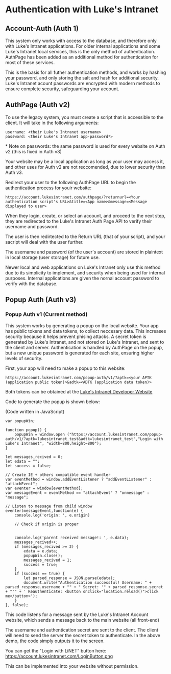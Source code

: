 # Authentication with Luke's Intranet
## Account-Auth (Auth 1)
This system only works with access to the database, and therefore only with Luke's Intranet applications. For older internal applications and some Luke's Intranet local services, this is the only method of authentication. AuthPage has been added as an additional method for authentication for most of these services.

This is the basis for all futher authentication methods, and works by hashing your password, and only storing the salt and hash for additional security. Luke's Intranet acount passwords are encrypted with modern methods to ensure complete security, safeguarding your account.
## AuthPage (Auth v2)
To use the legacy system, you must create a script that is accessible to the client. It will take in  the following arguments:
```
username: <their Luke's Intranet username>
password: <their Luke's Intranet app-password*>
```

\* Note on passwords: the same password is used for every website on Auth v2 (this is fixed in Auth v3)

Your website may be a local application as long as your user may access it, and other uses for Auth v2 are not reccomended, due to lower security than Auth v3.

Redirect your user to the following AuthPage URL to begin the authentication process for youir website:

```
https://account.lukesintranet.com/authpage/?returnurl=<Your authentication script's URL>&title=<App name>&message=<Message displayed to user>
```

When they login, create, or select an account, and proceed to the next step, they are redirected to the Luke's Intranet Auth Page API to verify their username and password.

The user is then redirtected to the Return URL (that of your script), and your sacript will deal with the user further.

The username and password (of the user's account) are stored in plaintext in local storage (user storage) for future use.

Newer local and web applications on Luke's Intranet only use this method due to its simplicity to implement, and security when being used for internal purposes. Internal applications are given the nornal account password to verify with the database.

## Popup Auth (Auth v3)
### Popup Auth v1 (Current method)

This system works by generating a popup on the local website. Your app has public tokens and data tokens, to collect neccesary data. This increases security because it helps prevent phising attacks. A secret token is generated by Luke's Intranet, and not stored on Luke's Intranet, and sent to the client and server. Authentication is handled by AuthPage on the popup, but a new unique password is generated for each site, ensuring higher levels of security.

First, your app will need to make a popup to this website:
```
https://account.lukesintranet.com/popup-auth/v1/?aptk=<your APTK (application public token)>&adtk=<ADTK (application data token)>
```

Both tokens can be obtained at the [Luke's Intranet Developer Website](https://developer.lukesintranet.com/get-tokens/index.php)


Code to generate the popup is shown below:

(Code written in JavaScript)
```
var popupWin;

function popup() {
    popupWin = window.open ("https://account.lukesintranet.com/popup-auth/v1/?aptk=lukesintranet_test&adtk=lukesintranet_test","Login with Luke's Intranet", "width=800,height=800");
}

let messages_recived = 0;
let edata = "";
let success = false;

// Create IE + others compatible event handler
var eventMethod = window.addEventListener ? "addEventListener" : "attachEvent";
var eventer = window[eventMethod];
var messageEvent = eventMethod == "attachEvent" ? "onmessage" : "message";

// Listen to message from child window
eventer(messageEvent,function(e) {
    console.log('origin: ', e.origin)
	  
    // Check if origin is proper
    

    console.log('parent received message!: ', e.data);
    messages_recived++;
    if (messages_recived >= 2) {
        edata = e.data;
        popupWin.close();
        messages_recived = 1;
        success = true;
    }
    if (success == true) {
        let parsed_response = JSON.parse(edata);
        document.write("Authentication successful! Username: " + parsed_response.username + "" + " Secret: '" + parsed_response.secret + "'" + ' Reauthenticate: <button onclick="location.reload()">click me</button>');
    }
}, false);
```

This code listens for a message sent by the Luke's Intranet Account website, which sends a message back to the main website (all front-end)

The username and authentication secret are sent to the client. The client will need to send the server the secret token to authenticate. In the above demo, the code simply outputs it to the screen.

You can get the "Login with LiNET" button here: https://account.lukesintranet.com/LoginButton.png

This can be implemented into your website without permission.
